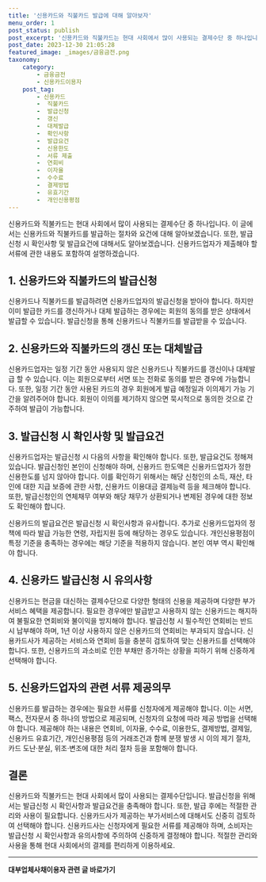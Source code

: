 ```yaml
---
title: '신용카드와 직불카드 발급에 대해 알아보자'
menu_order: 1
post_status: publish
post_excerpt: '신용카드와 직불카드는 현대 사회에서 많이 사용되는 결제수단 중 하나입니다. 이 글에서는 신용카드와 직불카드를 발급하는 절차와 요건에 대해 알아보겠습니다. 또한, 발급신청 시 확인사항 및 발급요건에 대해서도 알아보겠습니다. 신용카드업자가 제출해야 할 서류에 관한 내용도 포함하여 설명하겠습니다.'
post_date: 2023-12-30 21:05:28
featured_image: _images/금융금전.png
taxonomy:
    category:
        - 금융금전
        - 신용카드이용자
    post_tag:
        - 신용카드
        -  직불카드
        -  발급신청
        -  갱신
        -  대체발급
        -  확인사항
        -  발급요건
        -  신용한도
        -  서류 제출
        -  연회비
        -  이자율
        -  수수료
        -  결제방법
        -  유효기간
        -  개인신용평점
---
```



신용카드와 직불카드는 현대 사회에서 많이 사용되는 결제수단 중 하나입니다. 이 글에서는 신용카드와 직불카드를 발급하는 절차와 요건에 대해 알아보겠습니다. 또한, 발급신청 시 확인사항 및 발급요건에 대해서도 알아보겠습니다. 신용카드업자가 제출해야 할 서류에 관한 내용도 포함하여 설명하겠습니다.

## 1. 신용카드와 직불카드의 발급신청

신용카드나 직불카드를 발급하려면 신용카드업자의 발급신청을 받아야 합니다. 하지만 이미 발급한 카드를 갱신하거나 대체 발급하는 경우에는 회원의 동의를 받은 상태에서 발급할 수 있습니다. 발급신청을 통해 신용카드나 직불카드를 발급받을 수 있습니다.

## 2. 신용카드와 직불카드의 갱신 또는 대체발급

신용카드업자는 일정 기간 동안 사용되지 않은 신용카드나 직불카드를 갱신이나 대체발급 할 수 있습니다. 이는 회원으로부터 서면 또는 전화로 동의를 받은 경우에 가능합니다. 또한, 일정 기간 동안 사용된 카드의 경우 회원에게 발급 예정일과 이의제기 가능 기간을 알려주어야 합니다. 회원이 이의를 제기하지 않으면 묵시적으로 동의한 것으로 간주하여 발급이 가능합니다.

## 3. 발급신청 시 확인사항 및 발급요건

신용카드업자는 발급신청 시 다음의 사항을 확인해야 합니다. 또한, 발급요건도 정해져 있습니다. 발급신청인 본인이 신청해야 하며, 신용카드 한도액은 신용카드업자가 정한 신용한도를 넘지 않아야 합니다. 이를 확인하기 위해서는 해당 신청인의 소득, 재산, 타인에 대한 지급 보증에 관한 사항, 신용카드 이용대금 결제능력 등을 체크해야 합니다. 또한, 발급신청인의 연체채무 여부와 해당 채무가 상환되거나 변제된 경우에 대한 정보도 확인해야 합니다.

신용카드의 발급요건은 발급신청 시 확인사항과 유사합니다. 추가로 신용카드업자의 정책에 따라 발급 가능한 연령, 자립지원 등에 해당하는 경우도 있습니다. 개인신용평점이 특정 기준을 충족하는 경우에는 해당 기준을 적용하지 않습니다. 본인 여부 역시 확인해야 합니다.

## 4. 신용카드 발급신청 시 유의사항

신용카드는 현금을 대신하는 결제수단으로 다양한 형태의 신용을 제공하며 다양한 부가서비스 혜택을 제공합니다. 필요한 경우에만 발급받고 사용하지 않는 신용카드는 해지하여 불필요한 연회비와 불이익을 방지해야 합니다. 발급신청 시 필수적인 연회비는 반드시 납부해야 하며, 1년 이상 사용하지 않은 신용카드의 연회비는 부과되지 않습니다. 신용카드사가 제공하는 서비스와 연회비 등을 충분히 검토하여 맞는 신용카드를 선택해야 합니다. 또한, 신용카드의 과소비로 인한 부채만 증가하는 상황을 피하기 위해 신중하게 선택해야 합니다.

## 5. 신용카드업자의 관련 서류 제공의무

신용카드를 발급하는 경우에는 필요한 서류를 신청자에게 제공해야 합니다. 이는 서면, 팩스, 전자문서 중 하나의 방법으로 제공되며, 신청자의 요청에 따라 제공 방법을 선택해야 합니다. 제공해야 하는 내용은 연회비, 이자율, 수수료, 이용한도, 결제방법, 결제일, 신용카드 유효기간, 개인신용평점 등의 거래조건과 함께 분쟁 발생 시 이의 제기 절차, 카드 도난·분실, 위조·변조에 대한 처리 절차 등을 포함해야 합니다.

## 결론

신용카드와 직불카드는 현대 사회에서 많이 사용되는 결제수단입니다. 발급신청을 위해서는 발급신청 시 확인사항과 발급요건을 충족해야 합니다. 또한, 발급 후에는 적절한 관리와 사용이 필요합니다. 신용카드사가 제공하는 부가서비스에 대해서도 신중히 검토하여 선택해야 합니다. 신용카드사는 신청자에게 필요한 서류를 제공해야 하며, 소비자는 발급신청 시 확인사항과 유의사항에 주의하여 신중하게 결정해야 합니다. 적절한 관리와 사용을 통해 현대 사회에서의 결제를 편리하게 이용하세요.
<!-- wp:separator -->
<hr class="wp-block-separator has-alpha-channel-opacity"/>
<!-- /wp:separator -->

<!-- wp:group {"backgroundColor":"base","layout":{"type":"constrained"}} -->
<div class="wp-block-group has-base-background-color has-background"><!-- wp:paragraph {"align":"center","fontSize":"medium"} -->
<p class="has-text-align-center has-large-font-size"><strong>대부업체사채이용자 관련 글 바로가기</strong></p>
<!-- /wp:paragraph -->


<!-- wp:latest-posts
{"categories":[{"id":13558,"count":19,"description":"","link":"https://uknowlaw.com/category/%eb%8c%80%eb%b6%80%ec%97%85%ec%b2%b4%ec%82%ac%ec%b1%84%ec%9d%b4%ec%9a%a9%ec%9e%90/","name":"대부업체사채이용자","slug":"대부업체사채이용자","taxonomy":"category","parent":0,"meta":[],"_links":{"self":[{"href":"https://uknowlaw.com/wp-json/wp/v2/categories/13558"}],"collection":[{"href":"https://uknowlaw.com/wp-json/wp/v2/categories"}],"about":[{"href":"https://uknowlaw.com/wp-json/wp/v2/taxonomies/category"}],"wp:post_type":[{"href":"https://uknowlaw.com/wp-json/wp/v2/posts?categories=13558"}],"curies":[{"name":"wp","href":"https://api.w.org/{rel}","templated":true}]}}],"postsToShow":100,"excerptLength":28,"postLayout":"grid","columns":2,"featuredImageAlign":"left","featuredImageSizeSlug":"large","fontSize":"small"} /--></div>
<!-- /wp:group -->